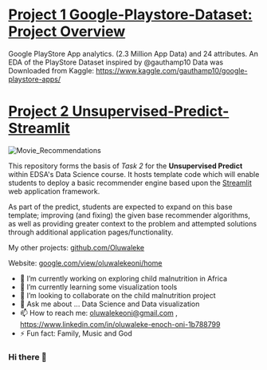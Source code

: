 # [Project 1 Google-Playstore-Dataset: Project Overview](https://github.com/Oluwaleke/Google-PlayStore) 
Google PlayStore App analytics. (2.3 Million App Data) and 24 attributes.
An EDA of the PlayStore Dataset inspired by @gauthamp10
Data was Downloaded from Kaggle: https://www.kaggle.com/gauthamp10/google-playstore-apps/

# [Project 2 Unsupervised-Predict-Streamlit](https://github.com/Oluwaleke/unsupervised-predict-streamlit-template)

![Movie_Recommendations](resources/imgs/Image_header.png)

This repository forms the basis of *Task 2* for the **Unsupervised Predict** within EDSA's Data Science course. It hosts template code which will enable students to deploy a basic recommender engine based upon the [Streamlit](https://www.streamlit.io/) web application framework.

As part of the predict, students are expected to expand on this base template; improving (and fixing) the given base recommender algorithms, as well as providing greater context to the problem and attempted solutions through additional application pages/functionality.    




My other projects: [github.com/Oluwaleke](https://github.com/Oluwaleke)

Website: [google.com/view/oluwalekeoni/home](https://sites.google.com/view/oluwalekeoni/home)

- 🔭 I’m currently working on exploring child malnutrition in Africa 
- 🌱 I’m currently learning some visualization tools
- 👯 I’m looking to collaborate on the child malnutrition project
- 💬 Ask me about ... Data Science and Data visualization
- 📫 How to reach me: oluwalekeoni@gmail.com , https://www.linkedin.com/in/oluwaleke-enoch-oni-1b788799
- ⚡ Fun fact: Family, Music and God


### Hi there 👋

<!--
**Oluwaleke/Oluwaleke** is a ✨ _special_ ✨ repository because its `README.md` (this file) appears on your GitHub profile.

Here are some ideas to get you started:

- 🔭 I’m currently working on exploring child malnutrition in Africa 
- 🌱 I’m currently learning some visualization tools
- 👯 I’m looking to collaborate on the chail malnutrition project
- 💬 Ask me about ... Data Science and Data visualization
- 📫 How to reach me: oluwalekeoni@gmail.com , https://www.linkedin.com/in/oluwaleke-enoch-oni-1b788799
- ⚡ Fun fact: Family, Music and God
-->
